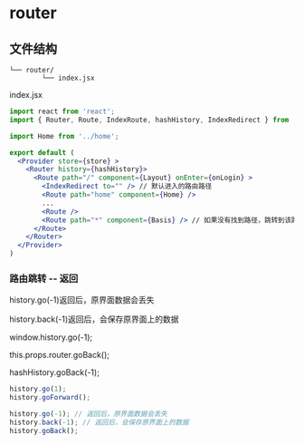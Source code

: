 # router

## 文件结构

```
└── router/
		└── index.jsx
```

index.jsx

```jsx
import react from 'react';
import { Router, Route, IndexRoute, hashHistory, IndexRedirect } from 'react-router';

import Home from '../home';

export default (
  <Provider store={store} >
    <Router history={hashHistory}>
      <Route path="/" component={Layout} onEnter={onLogin} >
        <IndexRedirect to="" />	// 默认进入的路由路径
        <Route path="home" component={Home} />
        ...
        <Route />
        <Route path="*" component={Basis} /> // 如果没有找到路径，跳转到该路由
      </Route>
    </Router>
  </Provider>
)
```

### 路由跳转 -- 返回

history.go(-1)返回后，原界面数据会丢失

history.back(-1)返回后，会保存原界面上的数据

window.history.go(-1);

this.props.router.goBack();

hashHistory.goBack(-1);



```js
history.go(1);
history.goForward();

history.go(-1); // 返回后，原界面数据会丢失
history.back(-1); // 返回后，会保存原界面上的数据
history.goBack();
```
